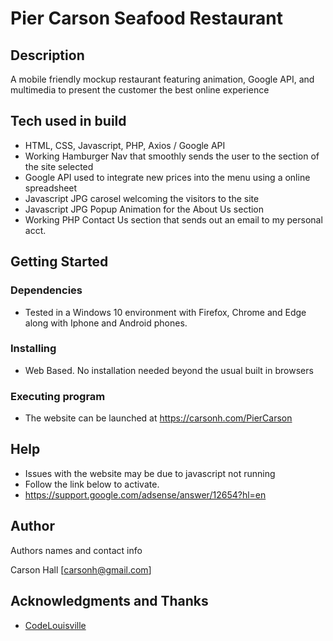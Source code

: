 # Pier Carson Seafood Restaurant

## Description

A mobile friendly mockup restaurant featuring animation, Google API, and multimedia to present the customer the best online experience 

## Tech used in build

* HTML, CSS, Javascript, PHP, Axios / Google API
* Working Hamburger Nav that smoothly sends the user to the section of the site selected
* Google API used to integrate new prices into the menu using a online spreadsheet
* Javascript JPG carosel welcoming the visitors to the site
* Javascript JPG Popup Animation for the About Us section
* Working PHP Contact Us section that sends out an email to my personal acct.

## Getting Started

### Dependencies

* Tested in a Windows 10 environment with Firefox, Chrome and Edge along with Iphone and Android phones.  

### Installing

* Web Based. No installation needed beyond the usual built in browsers

### Executing program

* The website can be launched at https://carsonh.com/PierCarson

## Help

* Issues with the website may be due to javascript not running
* Follow the link below to activate.  
* https://support.google.com/adsense/answer/12654?hl=en

## Author

Authors names and contact info

Carson Hall
[carsonh@gmail.com]

## Acknowledgments and Thanks

* [CodeLouisville](https://codelouisville.org)


